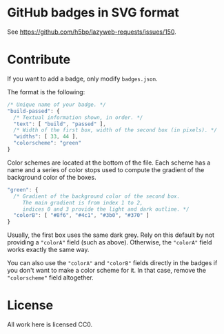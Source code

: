 # GitHub badges in SVG format

See <https://github.com/h5bp/lazyweb-requests/issues/150>.

# Contribute

If you want to add a badge, only modify `badges.json`.

The format is the following:

```js
/* Unique name of your badge. */
"build-passed": {
  /* Textual information shown, in order. */
  "text": [ "build", "passed" ],
  /* Width of the first box, width of the second box (in pixels). */
  "widths": [ 33, 44 ],
  "colorscheme": "green"
}
```

Color schemes are located at the bottom of the file. Each scheme has a name and
a series of color stops used to compute the gradient of the background color of
the boxes.

```js
"green": {
  /* Gradient of the background color of the second box.
     The main gradient is from index 1 to 2,
     indices 0 and 3 provide the light and dark outline. */
  "colorB": [ "#8f6", "#4c1", "#3b0", "#370" ]
}
```

Usually, the first box uses the same dark grey. Rely on this default by not
providing a `"colorA"` field (such as above). Otherwise, the `"colorA"` field
works exactly the same way.

You can also use the `"colorA"` and `"colorB"` fields directly in the badges if
you don't want to make a color scheme for it. In that case, remove the
`"colorscheme"` field altogether.

# License

All work here is licensed CC0.
